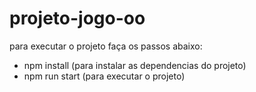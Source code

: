 # projeto-jogo-oo

para executar o projeto faça os passos abaixo:

- npm install (para instalar as dependencias do projeto)
- npm run start (para executar o projeto)

